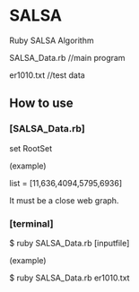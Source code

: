 # SALSA
Ruby SALSA  Algorithm

SALSA_Data.rb //main program

er1010.txt //test data

## How to use
### [SALSA_Data.rb]
set RootSet

(example)

list = [11,636,4094,5795,6936]


It must be a close web graph.


### [terminal]
$ ruby SALSA_Data.rb [inputfile]

(example)

$ ruby SALSA_Data.rb er1010.txt

